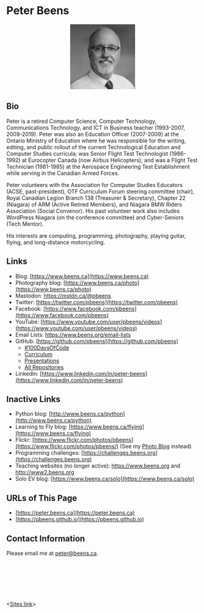 # Peter Beens

<p align="center">
<img src="./images/Peter-Beens.png" alt="Peter Beens">
</p>

## Bio

Peter is a retired Computer Science, Computer Technology, Communications Technology, and ICT in Business teacher (1993-2007, 2009-2019). Peter was also an Education Officer (2007-2009) at the Ontario Ministry of Education where he was responsible for the writing, editing, and public rollout of the current Technological Education and Computer Studies curricula; was Senior Flight Test Technologist (1986-1992) at Eurocopter Canada (now Airbus Helicopters); and was a Flight Test Technician (1981-1985) at the Aerospace Engineering Test Establishment while serving in the Canadian Armed Forces.

Peter volunteers with the Association for Computer Studies Educators (ACSE, past-president), OTF Curriculum Forum steering committee (chair), Royal Canadian Legion Branch 138 (Treasurer & Secretary), Chapter 22 (Niagara) of ARM (Active Retired Members), and Niagara BMW Riders Association (Social Convenor). His past volunteer work also includes WordPress Niagara (on the conference committee) and Cyber-Seniors (Tech Mentor).

His interests are computing, programming, photography, playing guitar, flying, and long-distance motorcycling.

## Links

- Blog: [https://www.beens.ca](https://www.beens.ca)
- Photography blog: [https://www.beens.ca/photo](https://www.beens.ca/photo)
- Mastodon: <a rel="me" href="https://mstdn.ca/@pbeens">https://mstdn.ca/@pbeens</a>
- Twitter: [https://twitter.com/pbeens](https://twitter.com/pbeens)
- Facebook: [https://www.facebook.com/pbeens](https://www.facebook.com/pbeens)
- YouTube: [https://www.youtube.com/user/pbeens/videos](https://www.youtube.com/user/pbeens/videos)
- Email Lists: <https://www.beens.org/email-lists>
- GitHub: [https://github.com/pbeens](https://github.com/pbeens)
  - [#100DaysOfCode](https://github.com/pbeens/100DaysOfCode)
  - [Curriculum](https://github.com/pbeens/Curriculum)
  - [Presentations](https://github.com/pbeens/Presentations)
  - [All Repositories](https://github.com/pbeens?tab=repositories)
- LinkedIn: [https://www.linkedin.com/in/peter-beens](https://www.linkedin.com/in/peter-beens)

## Inactive Links

- Python blog: [http://www.beens.ca/python](http://www.beens.ca/python)
- Learning to Fly blog: [https://www.beens.ca/flying](https://www.beens.ca/flying) 
- Flickr: [https://www.flickr.com/photos/pbeens](https://www.flickr.com/photos/pbeens/) (See my [Photo Blog](https://www.beens.ca/photo) instead) 
- Programming challenges: [https://challenges.beens.org](https://challenges.beens.org)
- Teaching websites (no longer active): https://www.beens.org and http://www2.beens.org
- Solo EV blog: [https://www.beens.ca/solo](https://www.beens.ca/solo)

## URLs of This Page

- [https://peter.beens.ca](https://peter.beens.ca)
- [https://pbeens.github.io](https://pbeens.github.io)

## Contact Information

Please email me at peter@beens.ca.

<br><br><br><br><br><br>
<[Sites link](https://sites.google.com/view/peter-beens)>
